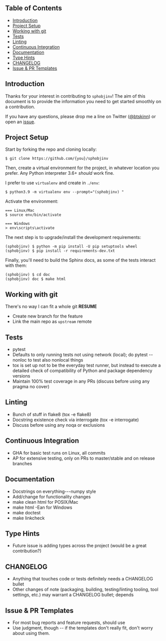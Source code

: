 Table of Contents
-----------------

<!--TOC-->

- [Introduction](#introduction)
- [Project Setup](#project-setup)
- [Working with git](#working-with-git)
- [Tests](#tests)
- [Linting](#linting)
- [Continuous Integration](#continuous-integration)
- [Documentation](#documentation)
- [Type Hints](#type-hints)
- [CHANGELOG](#changelog)
- [Issue & PR Templates](#issue--pr-templates)

<!--TOC-->


## Introduction

Thanks for your interest in contributing to `sphobjinv`!
The aim of this document is to provide the information you need
to get started smoothly on a contribution.

If you have any questions, please drop me a line on Twitter
([@btskinn](https://twitter.com/btskinn)) or open an
[issue](https://github.com/bskinn/sphobjinv/issues).


## Project Setup

Start by forking the repo and cloning locally:

```
$ git clone https://github.com/{you}/sphobjinv
```

Then, create a virtual environment for the project,
in whatever location you prefer. Any Python interpreter 3.6+ *should* work fine.

I prefer to use `virtualenv` and create in `./env`:

```
$ python3.9 -m virtualenv env --prompt="(sphobjinv) "
```

Activate the environment:

```
=== Linux/Mac
$ source env/bin/activate

=== Windows
> env\scripts\activate
```

The next step is to upgrade/install the development requirements:

```
(sphobjinv) $ python -m pip install -U pip setuptools wheel
(sphobjinv) $ pip install -r requirements-dev.txt
```

Finally, you'll need to build the Sphinx docs,
as some of the tests interact with them:

```
(sphobjinv) $ cd doc
(sphobjinv) doc $ make html
```


## Working with git

There's no way I can fit a whole git **RESUME**
- Create new branch for the feature
- Link the main repo as `upstream` remote


## Tests

- pytest
- Defaults to only running tests not using network (local);
  do pytest --nonloc to test also  nonlocal things
- tox is set up not to be the everyday test runner,
  but instead to execute a detailed check of compatibility
  of Python and package dependency versions
- Maintain 100% test coverage in any PRs
  (discuss before using any pragma no cover)


## Linting

- Bunch of stuff in flake8 (tox -e flake8)
- Docstring existence check via interrogate
  (tox -e interrogate)
- Discuss before using any noqa or exclusions


## Continuous Integration

- GHA for basic test runs on Linux, all commits
- AP for extensive testing, only on PRs to master/stable
  and on release branches


## Documentation

- Docstrings on everything---numpy style
- Add/change for functionality changes
- make clean html for POSIX/Mac
- make html -Ean for Windows
- make doctest
- make linkcheck


## Type Hints

- Future issue is adding types across the project
  (would be a great contribution?)


## CHANGELOG

- Anything that touches code or tests definitely
  needs a CHANGELOG bullet
- Other changes of note (packaging, building, testing/linting
  tooling, tool settings, etc.) may warrant a CHANGELOG bullet;
  depends


## Issue & PR Templates

- For most bug reports and feature requests,
  should use
- Use judgment, though -- if the templates don't
  really fit, don't worry about using them.

